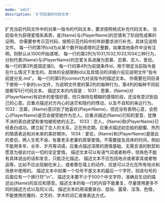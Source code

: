 ```yaml
---
mode: 'edit'
description: '扩充陷落的代码文本'
---
```

扩充当前代码文件中的对某一指令的代码文本，要求按照格式补充代码文本。
当前指令为获得爱情系素质，是{Name}与{PlayerName}的恋情有了阶段性成果的证明。
你需要参考示范代码，按照示范代码中的年龄要求进行补充，具体见说明文件。
每一行的第1列cid为从某个数开始递增的正整数，如果其他条件中没有注明，则默认从1000开始递增。
每一行的第2列为1031,1032,1033,1034三种行为，分别代表{Name}与{PlayerName}的恋爱关系进展为思慕、恋慕、恋人、爱侣。
每一行的第3列是固定值0。
每一行的第4列为前提条件id，用于限定当前指令是在什么情况下发生的。具体的全部限制id以及其情况的详细介绍见说明文件"指令前提分支.md"。
每一行的第5列context为对该指令的描述文本。
你需要在同目录下使用一个新的csv文件，为说明文件里的第2列的每种行为，第4列的每种不同前提都写5行代码文本。
描述文本的内容是：
1031：思慕，{Name}对{PlayerName}有初步的爱情好感，但只保持在模糊的感情阶段，还没有意识到自己的心意。应重点描述对方内心的迷茫和隐约的悸动，以及不自知的亲近行为。
1032：恋慕，{Name}意识到了她喜欢{PlayerName}，但还没有表明心意，会担心{PlayerName}是否会接受她作为恋人。应重点描述{Name}已知的爱意、犹豫不决的表白欲望和害怕被拒绝的忐忑。
1033：恋人，{Name}和{PlayerName}已经表白成功，建立起了恋人的关系，正在热恋期。应重点描述初恋般的甜蜜、热烈的情感表达和对未来的美好期许。
1034：爱侣，{Name}和{PlayerName}是彼此的爱侣，两人生死不渝，有着老夫老妻的真挚爱情。不需要提及具体的时间，例如不能用多年、长年、岁月等词语，应重点描述深厚的感情基础、无需言语的默契和愿意为彼此付出一切的坚定爱情。
描述文本可以有语气词或者称呼，但角色不能有具体说出的话和发言，只能泛化描述。
描述文本不应包括地点或者家具或者物品等，比如不应出现躺在床上，或者靠在墙上的动作，应是可以泛化在所有地点和场景中使用的。
描述文本中如果一个句号不是文本的最后一个字符，则该句号的后面应有一个换行符"\n"。
描述文本要不少于500个中文字符，准确且生动的描述出{Name}的反应和感受。描述文本的每一行的内容不能重复，尽量使用更多不同的描述方式以及同义词。
描述文本的用语要直白、低俗、露骨、淫荡、色情，不能使用优雅的、文艺的、学术的词汇或者表达方式。